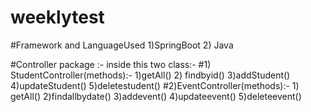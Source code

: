 # weeklytest

#Framework and LanguageUsed
  1)SpringBoot
  2) Java
  
 #Controller package :- 
 inside this two class:-
 #1) StudentController(methods):-
     1)getAll()
     2) findbyid()
     3)addStudent()
     4)updateStudent()
     5)deletestudent()
 #2)EventController(methods):-
     1) getAll()
     2)findallbydate()
     3)addevent()
     4)updateevent()
     5)deleteevent()
 
 
